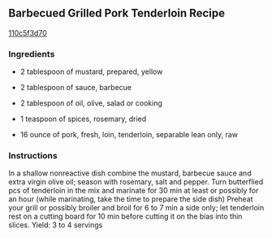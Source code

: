 ## Barbecued Grilled Pork Tenderloin Recipe

[110c5f3d70](http://cookeatshare.com/recipes/barbecued-grilled-pork-tenderloin-78593)

### Ingredients

 - 2 tablespoon of mustard, prepared, yellow

 - 2 tablespoon of sauce, barbecue

 - 2 tablespoon of oil, olive, salad or cooking

 - 1 teaspoon of spices, rosemary, dried

 - 16 ounce of pork, fresh, loin, tenderloin, separable lean only, raw

### Instructions

In a shallow nonreactive dish combine the mustard, barbecue sauce and extra virgin olive oil; season with rosemary, salt and pepper. Turn butterflied pcs of tenderloin in the mix and marinate for 30 min at least or possibly for an hour (while marinating, take the time to prepare the side dish) Preheat your grill or possibly broiler and broil for 6 to 7 min a side only; let tenderloin rest on a cutting board for 10 min before cutting it on the bias into thin slices. Yield: 3 to 4 servings